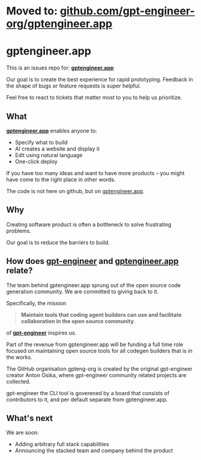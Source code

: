 # Moved to: [github.com/gpt-engineer-org/gptengineer.app](github.com/gpt-engineer-org/gptengineer.app)


# gptengineer.app

This is an issues repo for: **[gptengineer.app](https://gptengineer.app)**

Our goal is to create the best experience for rapid prototyping. Feedback in the shape of bugs or feature requests is super helpful.

Feel free to react to tickets that matter most to you to help us prioritize.

## What

[**gptengineer.app**](https://gptengineer.app) enables anyone to:

- Specify what to build
- AI creates a website and display it
- Edit using natural language
- One-click deploy

If you have too many ideas and want to have more products – you might have come to the right place in other words.


The code is not here on github, but on [gptengineer.app](https://gptengineer.app).

## Why
Creating software product is often a bottleneck to solve frustrating problems.

Our goal is to reduce the barriers to build.

## How does [gpt-engineer](https://github.com/AntonOsika/gpt-engineer) and [gptengineer.app](https://gptengineer.app) relate?

The team behind gptengineer.app sprung out of the open source code generation community. We are committed to giving back to it.

Specifically, the mission

> **Maintain tools that coding agent builders can use and facilitate collaboration in the open source community**.

of [**gpt-engineer**](https://github.com/AntonOsika/gpt-engineer) inspires us.

Part of the revenue from gptengineer.app will be funding a full time role focused on maintaining open source tools for all codegen builders that is in the works.

The GitHub organisation gpteng-org is created by the original gpt-engineer creator Anton Osika, where gpt-engineer community related projects are collected.

gpt-engineer the CLI tool is goverened by a board that consists of contributors to it, and per default separate from gptengineer.app.


## What's next

We are soon:
- Adding arbitrary full stack capabilities
- Announcing the stacked team and company behind the product
